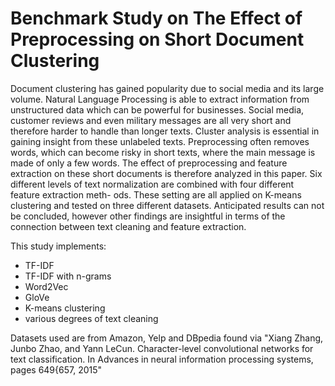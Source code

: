 # Benchmark Study on The Effect of Preprocessing on Short Document Clustering
Document clustering has gained popularity due to social media and its
large volume. Natural Language Processing is able to extract information
from unstructured data which can be powerful for businesses. Social media,
customer reviews and even military messages are all very short and therefore
harder to handle than longer texts. Cluster analysis is essential in gaining
insight from these unlabeled texts. Preprocessing often removes words, which
can become risky in short texts, where the main message is made of only
a few words. The effect of preprocessing and feature extraction on these
short documents is therefore analyzed in this paper. Six different levels of
text normalization are combined with four different feature extraction meth-
ods. These setting are all applied on K-means clustering and tested on three
different datasets. Anticipated results can not be concluded, however other
findings are insightful in terms of the connection between text cleaning and
feature extraction.


This study implements:
* TF-IDF
* TF-IDF with n-grams
* Word2Vec
* GloVe
* K-means clustering
* various degrees of text cleaning

Datasets used are from Amazon, Yelp and DBpedia found via "Xiang Zhang, Junbo Zhao, and Yann LeCun. Character-level convolutional
networks for text classification. In Advances in neural information processing
systems, pages 649{657, 2015"
